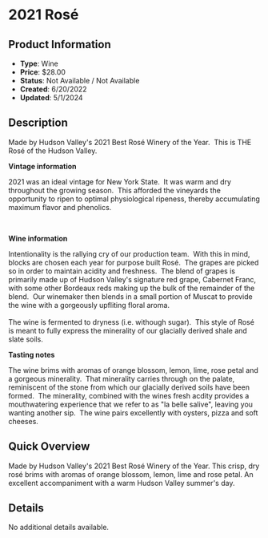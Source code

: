 # 2021 Rosé

## Product Information
- **Type**: Wine
- **Price**: $28.00
- **Status**: Not Available / Not Available
- **Created**: 6/20/2022
- **Updated**: 5/1/2024

## Description
<p>Made by Hudson Valley's 2021 Best Ros&eacute; Winery of the Year.&nbsp; This is THE Ros&eacute; of the Hudson Valley.&nbsp;</p>
<p><strong>Vintage information</strong></p>
<p>2021 was an ideal vintage for New York State.&nbsp; It was warm and dry throughout the growing season.&nbsp; This afforded the vineyards the opportunity to ripen to optimal physiological ripeness, thereby accumulating maximum flavor and phenolics.&nbsp;</p>
<p>&nbsp;</p>
<p><strong>Wine information&nbsp;</strong></p>
<p>Intentionality is the rallying cry of our production team.&nbsp; With this in mind, blocks are chosen each year for purpose built Ros&eacute;.&nbsp; The grapes are picked so in order to maintain acidity and freshness.&nbsp; The blend of grapes is primarily made up of Hudson Valley's signature red grape, Cabernet Franc, with some other Bordeaux reds making up the bulk of the remainder of the blend.&nbsp; Our winemaker then blends in a small portion of Muscat to provide the wine with a gorgeously upfliting floral aroma.&nbsp;&nbsp;<br /><br />The wine is fermented to dryness (i.e. withough sugar).&nbsp; This style of Ros&eacute; is meant to fully express the minerality of our glacially derived shale and slate soils.&nbsp;&nbsp;</p>
<p><strong>Tasting notes</strong></p>
<p>The wine brims with aromas of orange blossom, lemon, lime, rose petal and a gorgeous minerality.&nbsp; That minerality carries through on the palate, reminiscent of the stone from which our glacially derived soils have been formed.&nbsp; The minerality, combined with the wines fresh acdity provides a mouthwatering experience that we refer to as "la belle salive", leaving you wanting another sip.&nbsp; The wine pairs excellently with oysters, pizza and soft cheeses.&nbsp;</p>

## Quick Overview
Made by Hudson Valley's 2021 Best Rosé Winery of the Year.  This crisp, dry rosé brims with aromas of orange blossom, lemon, lime and rose petal.  An excellent accompaniment with a warm Hudson Valley summer's day.

## Details
No additional details available.
